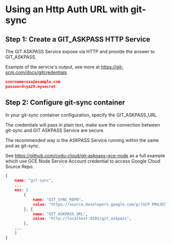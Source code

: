 # Using an Http Auth URL with git-sync

## Step 1: Create a GIT_ASKPASS HTTP Service

The GIT ASKPASS Service expose via HTTP and provide the answer to GIT_ASKPASS.

Example of the servcie's output, see more at <https://git-scm.com/docs/gitcredentials>

```json
username=xxx@example.com
password=ya29.mysecret
```

## Step 2: Configure git-sync container

In your git-sync container configuration, specify the GIT_ASKPASS_URL

The credentials will pass in plain text, make sure the connection between git-sync
and GIT ASKPASS Service are secure.

The recommended way is the ASKPASS Service running within the same pod as git-sync.

See <https://github.com/cydu-cloud/git-askpass-gce-node> as a full example which use GCE Node Service Account credential to access Google Cloud Source Repo.

```json
{
    name: "git-sync",
    ...
    env: [
        {
            name: "GIT_SYNC_REPO",
            value: "https://source.developers.google.com/p/[GCP PROJECT ID]/r/[REPO NAME]"
        }, {
            name: "GIT_ASKPASS_URL",
            value: "http://localhost:9102/git_askpass",
        },
    ...
    ]
}
```
